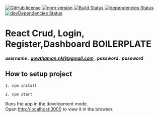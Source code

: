 [![GitHub license](https://img.shields.io/badge/license-MIT-blue.svg)](#)
[![npm version](https://img.shields.io/npm/v/startbootstrap-sb-admin.svg)](#)
[![Build Status](https://travis-ci.org/BlackrockDigital/startbootstrap-sb-admin.svg)](#)
[![dependencies Status](https://david-dm.org/BlackrockDigital/startbootstrap-sb-admin/status.svg)](#)
[![devDependencies Status](https://david-dm.org/BlackrockDigital/startbootstrap-sb-admin/dev-status.svg)](#)

# <a>React Crud, Login, Register,Dashboard BOILERPLATE </a>

##### username : gowthaman.nkl1@gmail.com , password : password

## How to setup project
``` 
1. npm install

2. npm start

```

Runs the app in the development mode.<br>
Open [http://localhost:3000](http://localhost:3000) to view it in the browser.


